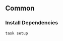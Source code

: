 <!-- Space: Projects -->
<!-- Parent: ZshTmux -->
<!-- Title: Examples ZshTmux -->
<!-- Label: Examples -->
<!-- Include: ./../disclaimer.md -->
<!-- Include: ac:toc -->

## Common

### Install Dependencies

```bash
task setup
```
